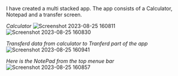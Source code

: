 I have created a multi stacked app. The app consists of a Calculator, Notepad and a transfer screen.

*Calculator*
![Screenshot 2023-08-25 160811](https://github.com/DanMint/QT_Projects/assets/67702241/c45cf376-f6e2-4666-8f9d-9c77e75e3601)
![Screenshot 2023-08-25 160830](https://github.com/DanMint/QT_Projects/assets/67702241/3625225d-e129-4ac8-9e58-c927a0d36269)

*Transferd data from calculator to Tranferd part of the app*
![Screenshot 2023-08-25 160941](https://github.com/DanMint/QT_Projects/assets/67702241/2f0f7c21-9cb1-4cee-97dc-e9c3c8cca34c)

*Here is the NotePad from the top menue bar*
![Screenshot 2023-08-25 160857](https://github.com/DanMint/QT_Projects/assets/67702241/0c09980e-410b-4db9-99a0-c441df802e5c)
